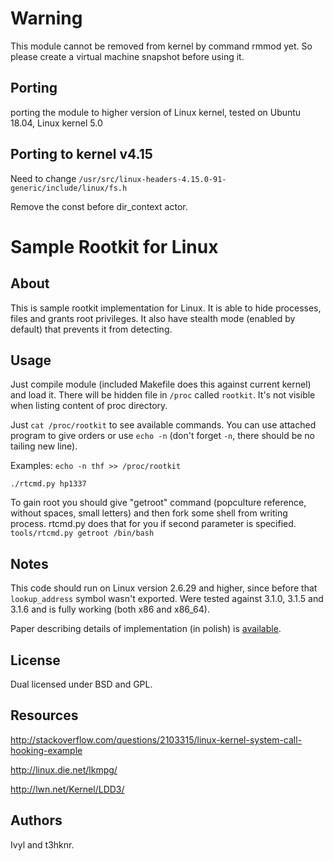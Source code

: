 # Warning
This module cannot be removed from kernel by command rmmod yet. So please create a virtual machine snapshot before using it.
## Porting
porting the module to higher version of Linux kernel, tested on Ubuntu 18.04, Linux kernel 5.0

## Porting to kernel v4.15
Need to change `/usr/src/linux-headers-4.15.0-91-generic/include/linux/fs.h`

Remove the const before dir_context actor.


# Sample Rootkit for Linux
## About
This is sample rootkit implementation for Linux. It is able to hide processes, files and grants root privileges. It also have stealth mode (enabled by default) that prevents it from detecting.

## Usage
Just compile module (included Makefile does this against current kernel) and load it. There will be hidden file in `/proc` called `rootkit`. It's not visible when listing content of proc directory.

Just `cat /proc/rootkit` to see available commands. You can use attached program to give orders or use `echo -n` (don't forget `-n`, there should be no tailing new line).

Examples:
``echo -n thf >> /proc/rootkit``

``./rtcmd.py hp1337``

To gain root you should give "getroot" command (popculture reference, without spaces, small letters) and then fork some shell from writing process. rtcmd.py does that for you if second parameter is specified.
``tools/rtcmd.py getroot /bin/bash``

## Notes
This code should run on Linux version 2.6.29 and higher, since before that `lookup_address` symbol wasn't exported. Were tested against 3.1.0, 3.1.5 and 3.1.6 and is fully working (both x86 and x86\_64).

Paper describing details of implementation (in polish) is [available](http://issuu.com/ivyl/docs/rootkit).
## License
Dual licensed under BSD and GPL.

## Resources
http://stackoverflow.com/questions/2103315/linux-kernel-system-call-hooking-example

http://linux.die.net/lkmpg/

http://lwn.net/Kernel/LDD3/

## Authors
Ivyl and t3hknr.
